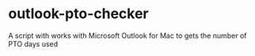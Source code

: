 # outlook-pto-checker
A script with works with Microsoft Outlook for Mac to gets the number of PTO days used
